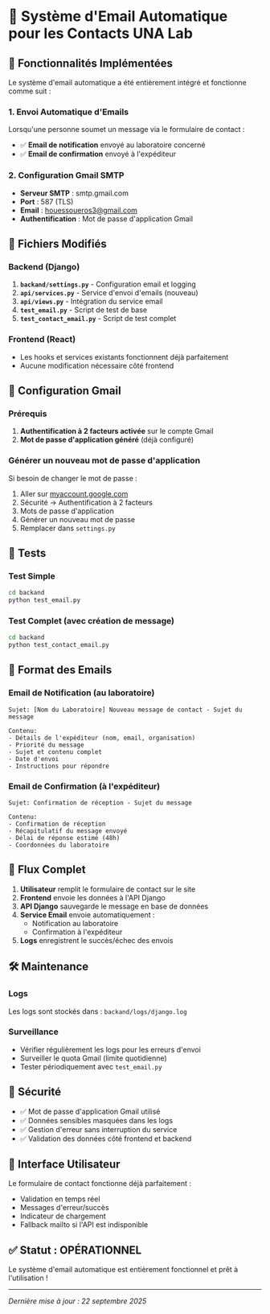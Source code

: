 # 📧 Système d'Email Automatique pour les Contacts UNA Lab

## 🚀 Fonctionnalités Implémentées

Le système d'email automatique a été entièrement intégré et fonctionne comme suit :

### 1. **Envoi Automatique d'Emails**
Lorsqu'une personne soumet un message via le formulaire de contact :
- ✅ **Email de notification** envoyé au laboratoire concerné
- ✅ **Email de confirmation** envoyé à l'expéditeur

### 2. **Configuration Gmail SMTP**
- **Serveur SMTP** : smtp.gmail.com
- **Port** : 587 (TLS)
- **Email** : houessoueros3@gmail.com
- **Authentification** : Mot de passe d'application Gmail

## 📁 Fichiers Modifiés

### Backend (Django)
1. **`backand/settings.py`** - Configuration email et logging
2. **`api/services.py`** - Service d'envoi d'emails (nouveau)
3. **`api/views.py`** - Intégration du service email
4. **`test_email.py`** - Script de test de base
5. **`test_contact_email.py`** - Script de test complet

### Frontend (React)
- Les hooks et services existants fonctionnent déjà parfaitement
- Aucune modification nécessaire côté frontend

## 🔧 Configuration Gmail

### Prérequis
1. **Authentification à 2 facteurs activée** sur le compte Gmail
2. **Mot de passe d'application généré** (déjà configuré)

### Générer un nouveau mot de passe d'application
Si besoin de changer le mot de passe :
1. Aller sur [myaccount.google.com](https://myaccount.google.com)
2. Sécurité → Authentification à 2 facteurs
3. Mots de passe d'application
4. Générer un nouveau mot de passe
5. Remplacer dans `settings.py`

## 🧪 Tests

### Test Simple
```bash
cd backand
python test_email.py
```

### Test Complet (avec création de message)
```bash
cd backand
python test_contact_email.py
```

## 📧 Format des Emails

### Email de Notification (au laboratoire)
```
Sujet: [Nom du Laboratoire] Nouveau message de contact - Sujet du message

Contenu:
- Détails de l'expéditeur (nom, email, organisation)
- Priorité du message
- Sujet et contenu complet
- Date d'envoi
- Instructions pour répondre
```

### Email de Confirmation (à l'expéditeur)
```
Sujet: Confirmation de réception - Sujet du message

Contenu:
- Confirmation de réception
- Récapitulatif du message envoyé
- Délai de réponse estimé (48h)
- Coordonnées du laboratoire
```

## 🔄 Flux Complet

1. **Utilisateur** remplit le formulaire de contact sur le site
2. **Frontend** envoie les données à l'API Django
3. **API Django** sauvegarde le message en base de données
4. **Service Email** envoie automatiquement :
   - Notification au laboratoire
   - Confirmation à l'expéditeur
5. **Logs** enregistrent le succès/échec des envois

## 🛠️ Maintenance

### Logs
Les logs sont stockés dans : `backand/logs/django.log`

### Surveillance
- Vérifier régulièrement les logs pour les erreurs d'envoi
- Surveiller le quota Gmail (limite quotidienne)
- Tester périodiquement avec `test_email.py`

## 🔐 Sécurité

- ✅ Mot de passe d'application Gmail utilisé
- ✅ Données sensibles masquées dans les logs
- ✅ Gestion d'erreur sans interruption du service
- ✅ Validation des données côté frontend et backend

## 📱 Interface Utilisateur

Le formulaire de contact fonctionne déjà parfaitement :
- Validation en temps réel
- Messages d'erreur/succès
- Indicateur de chargement
- Fallback mailto si l'API est indisponible

## ✅ Statut : **OPÉRATIONNEL**

Le système d'email automatique est entièrement fonctionnel et prêt à l'utilisation !

---

*Dernière mise à jour : 22 septembre 2025*
